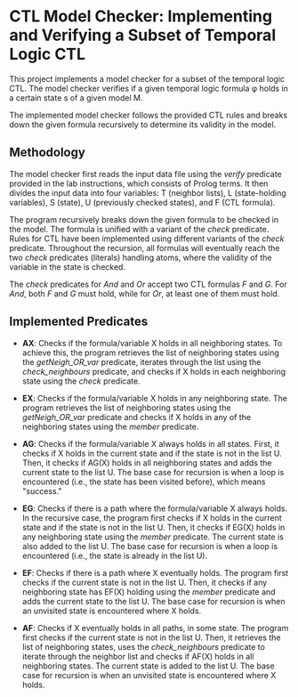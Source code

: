 # CTL Model Checker: Implementing and Verifying a Subset of Temporal Logic CTL

This project implements a model checker for a subset of the temporal logic CTL.
The model checker verifies if a given temporal logic formula φ holds in a certain state s of a given model M.

The implemented model checker follows the provided CTL rules and breaks down the given formula recursively to determine its validity in the model.

## Methodology

The model checker first reads the input data file using the *verify* predicate
provided in the lab instructions, which consists of Prolog terms. It then divides
the input data into four variables: T (neighbor lists), L (state-holding variables),
S (state), U (previously checked states), and F (CTL formula).

The program recursively breaks down the given formula to be checked in the model.
The formula is unified with a variant of the *check* predicate. Rules for
CTL have been implemented using different variants of the *check* predicate.
Throughout the recursion, all formulas will eventually reach the two *check* predicates
(literals) handling atoms, where the validity of the variable in the state is checked.

The *check* predicates for *And* and *Or* accept two CTL formulas *F* and *G*. For *And*, both *F* and *G* must hold,
while for *Or*, at least one of them must hold.

## Implemented Predicates

* **AX**: Checks if the formula/variable X holds in all neighboring states.
 To achieve this, the program retrieves the list of neighboring states using the *getNeigh_OR_var* predicate,
 iterates through the list using the *check_neighbours* predicate, and checks if X holds in each neighboring state using the *check* predicate.

* **EX**: Checks if the formula/variable X holds in any neighboring state. The program retrieves the list of neighboring states using the *getNeigh_OR_var* predicate and checks if X holds in any of the neighboring states using the *member* predicate.

* **AG**: Checks if the formula/variable X always holds in all states. First, it checks if X holds in the current state and if the state is not in the list U. Then, it checks if AG(X) holds in all neighboring states and adds the current state to the list U. The base case for recursion is when a loop is encountered (i.e., the state has been visited before), which means "success."

* **EG**: Checks if there is a path where the formula/variable X always holds. In the recursive case, the program first checks if X holds in the current state and if the state is not in the list U. Then, it checks if EG(X) holds in any neighboring state using the *member* predicate. The current state is also added to the list U. The base case for recursion is when a loop is encountered (i.e., the state is already in the list U).

* **EF**: Checks if there is a path where X eventually holds. The program first checks if the current state is not in the list U. Then, it checks if any neighboring state has EF(X) holding using the *member* predicate and adds the current state to the list U. The base case for recursion is when an unvisited state is encountered where X holds.

* **AF**: Checks if X eventually holds in all paths, in some state. The program first checks if the current state is not in the list U. Then, it retrieves the list of neighboring states, uses the *check_neighbours* predicate to iterate through the neighbor list and checks if AF(X) holds in all neighboring states. The current state is added to the list U. The base case for recursion is when an unvisited state is encountered where X holds.
